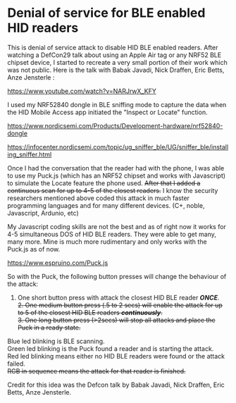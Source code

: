 # Denial of service for BLE enabled HID readers

This is denial of service attack to disable HID BLE enabled readers. After watching a DefCon29 talk about using an Apple Air tag or any NRF52 BLE chipset device, I started to recreate a very small portion of their work which was not public. Here is the talk with Babak Javadi, Nick Draffen, Eric Betts, Anze Jensterle :

https://www.youtube.com/watch?v=NARJrwX_KFY

I used my NRF52840 dongle in BLE sniffing mode to capture the data when the HID Mobile Access app initiated the "Inspect or Locate" function.

https://www.nordicsemi.com/Products/Development-hardware/nrf52840-dongle

https://infocenter.nordicsemi.com/topic/ug_sniffer_ble/UG/sniffer_ble/installing_sniffer.html

Once I had the conversation that the reader had with the phone, I was able to use my Puck.js (which has an NRF52 chipset and works with Javascript) to simulate the Locate feature the phone used. ~~After that I added a continuous scan for up to 4-5 of the closest readers.~~ I know the security researchers mentioned above coded this attack in much faster programming languages and for many different devices. (C+, noble, Javascript, Ardunio, etc)

My Javascript coding skills are not the best and as of right now it works for 4-5 simultaneous DOS of HID BLE readers. They were able to get many, many more. Mine is much more rudimentary and only works with the Puck.js as of now.

https://www.espruino.com/Puck.js

So with the Puck, the following button presses will change the behaviour of the attack:

1.	One short button press with attack the closest HID BLE reader ***ONCE***.       
~~2.	One medium button press (.5 to 2 secs) will enable the attack for up to 5 of the closest HID BLE readers ***continuously***.~~       
~~3.	One long button press (>2secs) will stop all attacks and place the Puck in a ready state.~~

Blue led blinking is BLE scanning.    
Green led blinking is the Puck found a reader and is starting the attack.    
Red led blinking means either no HID BLE readers were found or the attack failed.       
~~RGB in sequence means the attack for that reader is finished.~~    

Credit for this idea was the Defcon talk by Babak Javadi, Nick Draffen, Eric Betts, Anze Jensterle.
